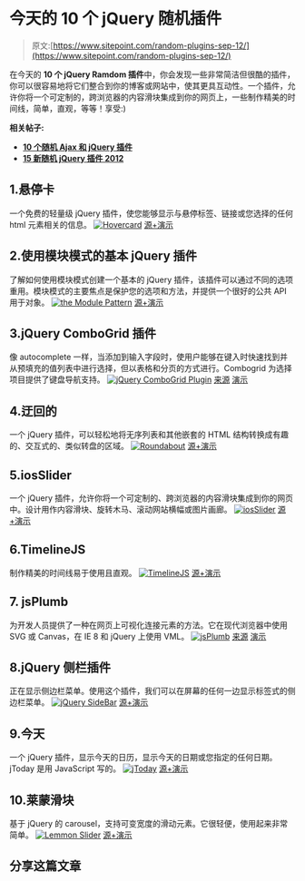 # 今天的 10 个 jQuery 随机插件

> 原文:[https://www.sitepoint.com/random-plugins-sep-12/](https://www.sitepoint.com/random-plugins-sep-12/)

在今天的 **10 个 jQuery Ramdom 插件**中，你会发现一些非常简洁但很酷的插件，你可以很容易地将它们整合到你的博客或网站中，使其更具互动性。一个插件，允许你将一个可定制的，跨浏览器的内容滑块集成到你的网页上，一些制作精美的时间线，简单，直观，等等！享受:)

**相关帖子:**

*   [**10 个随机 Ajax 和 jQuery 插件**](http://www.jquery4u.com/ajax/ajax-jquery-plugins/)
*   [**15 新随机 jQuery 插件 2012**](http://www.jquery4u.com/plugins/15-random-jquery-plugins-2012/)

## 1.悬停卡

一个免费的轻量级 jQuery 插件，使您能够显示与悬停标签、链接或您选择的任何 html 元素相关的信息。
[![Hovercard](../Images/7b8dc33facd551dff398b7ecf91d1ae6.png)](http://designwithpc.com/Plugins/Hovercard) 
[源+演示](http://designwithpc.com/Plugins/Hovercard)

## 2.使用模块模式的基本 jQuery 插件

了解如何使用模块模式创建一个基本的 jQuery 插件，该插件可以通过不同的选项重用。模块模式的主要焦点是保护您的选项和方法，并提供一个很好的公共 API 用于对象。
[![the Module Pattern](../Images/24edbb43d092ffd1744cd72b7a6ed017.png)](http://www.jquery4u.com/articles/jquery-plugin-module-pattern/#.UD2Au6AYUk4) 
[源+演示](http://www.jquery4u.com/articles/jquery-plugin-module-pattern/#.UD2Au6AYUk4)

## 3.jQuery ComboGrid 插件

像 autocomplete 一样，当添加到输入字段时，使用户能够在键入时快速找到并从预填充的值列表中进行选择，但以表格和分页的方式进行。Combogrid 为选择项目提供了键盘导航支持。
[![jQuery ComboGrid Plugin](../Images/ccf36a16416883fd46e22e95c03308c6.png)](http://combogrid.justmybit.com/) 
[来源](http://combogrid.justmybit.com/) [演示](http://combogrid.justmybit.com/default.php)

## 4.迂回的

一个 jQuery 插件，可以轻松地将无序列表和其他嵌套的 HTML 结构转换成有趣的、交互式的、类似转盘的区域。
[![Roundabout](../Images/4e63f2a8ed27e1411d5d09be44242fa0.png)](http://fredhq.com/projects/roundabout/) 
[源+演示](http://fredhq.com/projects/roundabout/)

## 5.iosSlider

一个 jQuery 插件，允许你将一个可定制的、跨浏览器的内容滑块集成到你的网页中。设计用作内容滑块、旋转木马、滚动网站横幅或图片画廊。
[![iosSlider](../Images/ac5993c89df6f75a0cc574d5f5bc5431.png)](http://www.iosscripts.com/iosslider/) 
[源+演示](http://www.iosscripts.com/iosslider/)

## 6.TimelineJS

制作精美的时间线易于使用且直观。
[![TimelineJS](../Images/6c4197065cd6f4fff0d42bb606654f8c.png)](http://timeline.verite.co/) 
[源+演示](http://timeline.verite.co/)

## 7\. jsPlumb

为开发人员提供了一种在网页上可视化连接元素的方法。它在现代浏览器中使用 SVG 或 Canvas，在 IE 8 和 jQuery 上使用 VML。
[![jsPlumb](../Images/6eee3ffa3252ca01c78b4a47e42f79bb.png)](https://github.com/sporritt/jsplumb/) 
[来源](https://github.com/sporritt/jsplumb/) [演示](http://jsplumb.org/jquery/demo.html)

## 8.jQuery 侧栏插件

正在显示侧边栏菜单。使用这个插件，我们可以在屏幕的任何一边显示标签式的侧边栏菜单。
[![jQuery SideBar ](../Images/a84ff65e9efacb32401fce215a426925.png)](http://sideroad.secret.jp/plugins/jQuerySideBar/) 
[源+演示](http://sideroad.secret.jp/plugins/jQuerySideBar/)

## 9.今天

一个 jQuery 插件，显示今天的日历，显示今天的日期或您指定的任何日期。jToday 是用 JavaScript 写的。
[![jToday](../Images/5ea9f8f73ae5444105d20fb21871f553.png)](http://jtoday.codeplex.com/) 
[源+演示](http://jtoday.codeplex.com/)

## 10.莱蒙滑块

基于 jQuery 的 carousel，支持可变宽度的滑动元素。它很轻便，使用起来非常简单。
[![Lemmon Slider](../Images/d031acc0ddd83a5306f3a39b6a3c3ec2.png)](http://jquery.lemmonjuice.com/plugins/slider-variable-widths.php) 
[源+演示](http://jquery.lemmonjuice.com/plugins/slider-variable-widths.php)

## 分享这篇文章